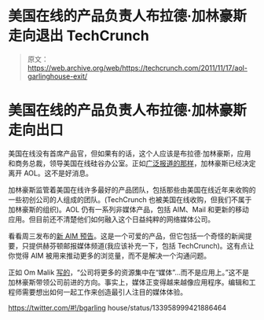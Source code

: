 # 美国在线的产品负责人布拉德·加林豪斯走向退出 TechCrunch

> 原文：<https://web.archive.org/web/https://techcrunch.com/2011/11/17/aol-garlinghouse-exit/>

# 美国在线的产品负责人布拉德·加林豪斯走向出口

美国在线没有首席产品官，但如果有的话，这个人应该是布拉德·加林豪斯，应用和商务总裁，领导美国在线硅谷办公室。正如[广泛报道的那样](https://web.archive.org/web/20230204094611/http://www.techmeme.com/#a111116p74)，加林豪斯已经决定离开 AOL。这不是好消息。

加林豪斯监管着美国在线许多最好的产品团队，包括那些由美国在线近年来收购的一些初创公司的人组成的团队。(TechCrunch 也被美国在线收购，但我们不属于加林豪斯的组织)。AOL 仍有一系列非媒体产品，包括 AIM、Mail 和更新的移动应用。但目前还不清楚他们如何融入这个日益纯粹的网络媒体公司。

看看周三发布的[新 AIM 预告](https://web.archive.org/web/20230204094611/https://techcrunch.com/2011/11/16/new-aim-preview/)。这是一个可爱的产品，但它包括一个奇怪的新闻提要，只提供赫芬顿邮报媒体频道(我应该补充一下，包括 TechCrunch)。这有点让你觉得 AIM 被用来推动更多的浏览量，而不是解决一个沟通问题。

正如 Om Malik [写的](https://web.archive.org/web/20230204094611/http://gigaom.com/2011/11/16/breaking-key-aol-executive-brad-garlinghouse-to-leave/)，“公司将更多的资源集中在“媒体”…而不是应用上。”这不是加林豪斯带领公司前进的方向。事实上，媒体正变得越来越像应用程序。编辑和工程师需要想出如何一起工作来创造最引人注目的媒体体验。

https://twitter.com/#!/bgarling house/status/133958999421886464